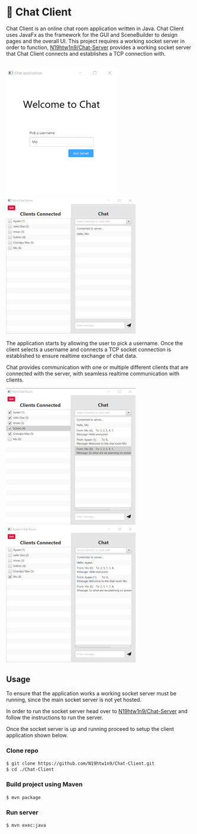 # 💬 Chat Client

Chat Client is an online chat room application written in Java. Chat Client uses JavaFx as the framework for the GUI and SceneBuilder to design pages and the overall UI. This project requires a working socket server in order to function, [N19htw1n9/Chat-Server](https://github.com/N19htw1n9/Chat-Server) provides a working socket server that Chat Client connects and establishes a TCP connection with.<br><br>

<p float="left">
    <img src="src/main/resources/previews/pick-username.png" width="300">
    &nbsp;
    <img src="src/main/resources/previews/connected-screen.png" width="350">
</p>

The application starts by allowing the user to pick a username. Once the client selects a username and connects a TCP socket connection is established to ensure realtime exchange of chat data.

Chat provides communication with one or multiple different clients that are connected with the server, with seamless realtime communication with clients.

<p float="left">
    <img src="src/main/resources/previews/mo-chat.png" width="350">
    &nbsp;
    <img src="src/main/resources/previews/ayaan-chat.png" width="350">
</p>

## Usage

To ensure that the application works a working socket server must be running, since the main socket server is not yet hosted.

In order to run the socket server head over to [N19htw1n9/Chat-Server](https://github.com/N19htw1n9/Chat-Server#usage) and follow the instructions to run the server.

Once the socket server is up and running proceed to setup the client application shown below.

### Clone repo

```shell
$ git clone https://github.com/N19htw1n9/Chat-Client.git
$ cd ./Chat-Client
```

### Build project using Maven

```shell
$ mvn package
```

### Run server

```shell
$ mvn exec:java
```
